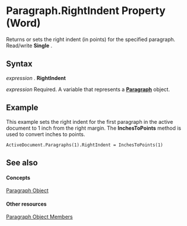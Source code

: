 
# Paragraph.RightIndent Property (Word)

Returns or sets the right indent (in points) for the specified paragraph. Read/write  **Single** .


## Syntax

 _expression_ . **RightIndent**

 _expression_ Required. A variable that represents a **[Paragraph](0a704079-a082-4ab1-841b-fc0d49dd26d4.md)** object.


## Example

This example sets the right indent for the first paragraph in the active document to 1 inch from the right margin. The  **InchesToPoints** method is used to convert inches to points.


```
ActiveDocument.Paragraphs(1).RightIndent = InchesToPoints(1)
```


## See also


#### Concepts


[Paragraph Object](0a704079-a082-4ab1-841b-fc0d49dd26d4.md)
#### Other resources


[Paragraph Object Members](e1fc5b91-e908-580e-ab72-898648a5c0c3.md)
